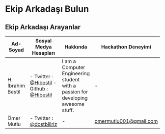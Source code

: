 # Ekip Arkadaşı Bulun


## Ekip Arkadaşı Arayanlar
| Ad-Soyad | Sosyal Medya Hesapları | Hakkında | Hackathon Deneyimi | İletişim |
| ------------- | ------------- | ------------- | ------------- | ------------- |
|  H. İbrahim Bestil | - Twitter : [@Hibestil](http://www.twitter.com/hibestil) - Github : [@Hibestil](http://www.github.com/hibestil) | I am a Computer Engineering student with a passion for developing awesome stuff. | - | hibestil[at]gmail[dot]com |
|Ömer Mutlu| - Twitter : [@dostbiliriz](http://www.twitter.com/dostbiliriz) |- | omermutlu001@gmail.com|

